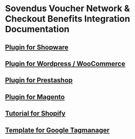 # Sovendus Voucher Network & Checkout Benefits Integration Documentation

## [Plugin for Shopware ](https://github.com/Sovendus-GmbH/Sovendus-Shopware-Voucher-Network-and-Checkout-Benefits-Plugin)

## [Plugin for Wordpress / WooCommerce ](https://github.com/Sovendus-GmbH/Sovendus-Wordpress-WooCommerce-Voucher-Network-and-Checkout-Benefits-Plugin)

## [Plugin for Prestashop ](https://github.com/Sovendus-GmbH/Sovendus-Wordpress-WooCommerce-Voucher-Network-and-Checkout-Benefits-Plugin)

## [Plugin for Magento ](https://github.com/Sovendus-GmbH/Sovendus-Magento-Voucher-Network-and-Checkout-Benefits-Plugin)

## [Tutorial for Shopify ](https://github.com/Sovendus-GmbH/Sovendus-Shopify-Voucher-Network-and-Checkout-Benefits-Documentation)


## [Template for Google Tagmanager ](https://github.com/Sovendus-GmbH/Sovendus-GTM-v2)

